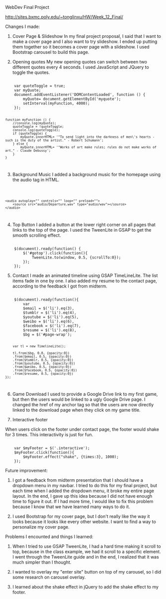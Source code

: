 WebDev Final Project

http://sites.bxmc.poly.edu/~tonglinxu/HW/Week_12_Final/

Changes I made:

1. Cover Page & Slideshow
In my final project proposal, I said that I want to make a cover page and I also want to try slideshow. I ended up putting them together so it becomes a cover page with a slideshow. I used Bootstrap carousel to build this page.

2. Opening quotes
My new opening quotes can switch between two different quotes every 4 seconds. I used JavaScript and JQuery to toggle the quotes.

<code>
	var quoteToggle = true;
	var myQuote; 
	document.addEventListener('DOMContentLoaded', function () {
		myQuote= document.getElementById('myquote');
		setInterval(myFunction, 4000);		
	});

	function myFunction () {
		//console.log(myQuote);
		quoteToggle = !quoteToggle;
		console.log(quoteToggle);
		if (quoteToggle) {
			myQuote.innerHTML= '"To send light into the darkness of men\'s hearts - such is the duty of the artist." - Robert Schumann';
		} else {
			myQuote.innerHTML= '"Works of art make rules; rules do not make works of art." - Claude Debussy';
		}
	}
</code>


3. Background Music
I added a background music for the homepage using the audio tag in HTML.

<code>

	<audio autoplay="" controls="" loop="" preload="">
		<source src="audio/Departure.wav" type="audio/wav"></source>
	</audio>

</code>

4. Top Button
I added a button at the lower right corner on all pages that links to the top of the page. I used the TweenLite in GSAP to get the smooth scrolling effect.

<code>
	$(document).ready(function() {
	    $('#gotop').click(function(){
	        TweenLite.to(window, 0.5, {scrollTo:0});
	    });
	});
</code>


5. Contact
I made an animated timeline using GSAP TimeLineLite. The list items fade in one by one. I also added my resume to the contact page, according to the feedback I got from midterm.

<code>
	$(document).ready(function(){
		var
		$email = $('li').eq(3),
		$tumblr = $('li').eq(4),
		$youtube = $('li').eq(5),
		$weibo = $('li').eq(6),
		$facebook = $('li').eq(7),
		$resume = $('li').eq(8),
		$bg = $('#page-wrap');

		var tl = new TimelineLite();

		tl.from($bg, 0.8, {opacity:0})
		.from($email, 0.5, {opacity:0})
		.from($tumblr, 0.5, {opacity:0})
		.from($youtube, 0.5, {opacity:0})
		.from($weibo, 0.5, {opacity:0})
		.from($facebook, 0.5, {opacity:0})
		.from($resume, 0.5, {opacity:0})
	});
</code>

6. Game Download
I used to provide a Google Drive link to my first game, but then the users would be linked to a ugly Google Drive page. I changed the href of my anchor tag so that the users are now directly linked to the download page when they click on my game title.


7. Interactive footer

When users click on the footer under contact page, the footer would shake for 3 times. This interactivity is just for fun.

<code>
	var $myFooter = $('.interactive');
	$myFooter.click(function(){
		$myFooter.effect("shake", {times:3}, 1000);
	});
</code>


Future improvement:

1. I got a feedback from midterm presentation that I should have a dropdown menu in my navbar. I tried to do this for my final project, but each time when I added the dropdown menu, it broke my entire page layout. In the end, I gave up this idea because I did not have enough time to figure it out. If I had more time, I would like to fix this problem because I know that we have learned many ways to do it.

2. I used Bootstrap for my cover page, but I don't really like the way it looks because it looks like every other website. I want to find a way to personalize my cover page.


Problems I encounted and things I learned: 

1. When I tried to use GSAP TweenLite, I had a hard time making it scroll to top, because in the class example, we had it scroll to a specific element. I went through the TweenLite guide and in the end, I realized that it was much simpler than I thought.

2. I wanted to overlay my "enter site" button on top of my carousel, so I did some research on carousel overlay.

3. I learned about the shake effect in jQuery to add the shake effect to my footer.